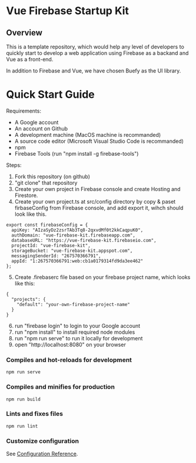# Vue Firebase Startup Kit

## Overview

This is a template repository, which would help any level of developers to quickly start to develop a web application using Firebase as a backand and Vue as a front-end. 

In addition to Firebase and Vue, we have chosen Buefy as the UI library. 

# Quick Start Guide

Requirements:
- A Google account
- An account on Github
- A development machine (MacOS machine is recommanded)
- A source code editor (Microsoft Visual Studio Code is recommanded)
- npm
- Firebase Tools (run "npm install -g firebase-tools") 

Steps:
1. Fork this repository (on github)
2. "git clone" that repository 
3. Create your own project in Firebase console and create Hosting and Firestore.
4. Create your own project.ts at src/config directory by copy & paset firbaseConfig from Firebase console, and add export it, wihch should look like this. 

```
export const firebaseConfig = {
  apiKey: "AIzaSyDz2zsrTAb3Tq8-2qxvdMf0t2kkCaqpuK0",
  authDomain: "vue-firebase-kit.firebaseapp.com",
  databaseURL: "https://vue-firebase-kit.firebaseio.com",
  projectId: "vue-firebase-kit",
  storageBucket: "vue-firebase-kit.appspot.com",
  messagingSenderId: "267570366791",
  appId: "1:267570366791:web:cb1a0179314fd9da3ee462"
};
```
5. Create .firebaserc file based on your firebase project name, which looks like this:
```
{
  "projects": {
    "default": "your-own-firebase-project-name"
  }
}
```
6. run "firebase login" to login to your Google account
7. run "npm install" to install required node modules
8. run "npm run serve" to run it locally for development
9. open "http://localhost:8080" on your browser

### Compiles and hot-reloads for development
```
npm run serve
```

### Compiles and minifies for production
```
npm run build
```

### Lints and fixes files
```
npm run lint
```

### Customize configuration
See [Configuration Reference](https://cli.vuejs.org/config/).
